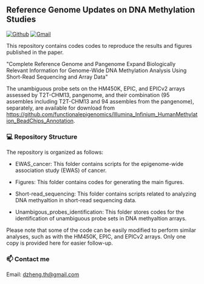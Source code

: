 ## Reference Genome Updates on DNA Methylation Studies
[![Github](https://img.shields.io/badge/-Github-000?style=flat&logo=Github&logoColor=white)](https://github.com/functionalepigenomics)
[![Gmail](https://img.shields.io/badge/-Gmail-c14438?style=flat&logo=Gmail&logoColor=white)](mailto:dzheng.th@gmail.com)

This repository contains codes codes to reproduce the results and figures published in the paper.

"Complete Reference Genome and Pangenome Expand Biologically Relevant Information for Genome-Wide DNA Methylation Analysis Using Short-Read Sequencing and Array Data"

The unambiguous probe sets on the HM450K, EPIC, and EPICv2 arrays assessed by T2T-CHM13, pangenome, and their combination (95 assembles including T2T-CHM13 and 94 assembles from the pangenome), separately, are available for download from https://github.com/functionalepigenomics/Illumina_Infinium_HumanMethylation_BeadChips_Annotation.

### :computer: Repository Structure
The repository is organized as follows:

- EWAS_cancer: This folder contains scripts for the epigenome-wide association study (EWAS) of cancer.

- Figures: This folder contains codes for generating the main figures.

- Short-read_sequencing: This folder contains scripts related to analyzing DNA methyaltion in short-read sequencing data.

- Unambigous_probes_identification: This folder stores codes for the identification of unambiguous probe sets in DNA methyaltion arrays.

Please note that some of the code can be easily modified to perform similar analyses, such as with the HM450K, EPIC, and EPICv2 arrays. Only one copy is provided here for easier follow-up.

### 📫 Contact me
Email: dzheng.th@gmail.com
